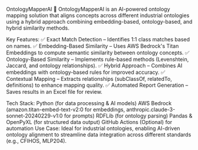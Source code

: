 OntologyMapperAI
🚀 OntologyMapperAI is an AI-powered ontology mapping solution that aligns concepts across different industrial ontologies using a hybrid approach combining embedding-based, ontology-based, and hybrid similarity methods.

Key Features:
✅ Exact Match Detection – Identifies 1:1 class matches based on names.
✅ Embedding-Based Similarity – Uses AWS Bedrock's Titan Embeddings to compute semantic similarity between ontology concepts.
✅ Ontology-Based Similarity – Implements rule-based methods (Levenshtein, Jaccard, and ontology relationships).
✅ Hybrid Approach – Combines AI embeddings with ontology-based rules for improved accuracy.
✅ Contextual Mapping – Extracts relationships (subClassOf, relatedTo, definitions) to enhance mapping quality.
✅ Automated Report Generation – Saves results in an Excel file for review.

Tech Stack:
Python (for data processing & AI models)
AWS Bedrock (amazon.titan-embed-text-v2:0 for embeddings, anthropic.claude-3-sonnet-20240229-v1:0 for prompts)
RDFLib (for ontology parsing)
Pandas & OpenPyXL (for structured data output)
GitHub Actions (Optional) for automation
Use Case:
Ideal for industrial ontologies, enabling AI-driven ontology alignment to streamline data integration across different standards (e.g., CFIHOS, MLP204).